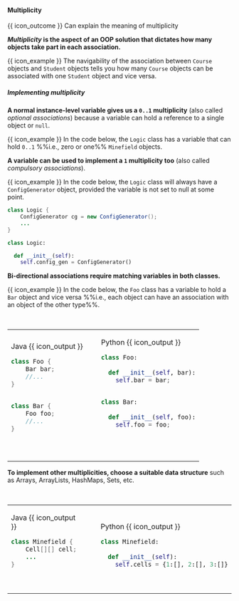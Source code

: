 <div id="title">

#### Multiplicity

</div>

<span id="prereqs"></span>

<span id="outcomes">{{ icon_outcome }} Can explain the meaning of multiplicity</span>

<div id="body">

**_Multiplicity_ is the aspect of an OOP solution that dictates how many objects take part in each association.** 

<tip-box> 

{{ icon_example }} The navigability of the association between `Course` objects and `Student` objects tells you how many `Course` objects can be associated with one `Student` object and vice versa. 

</tip-box>

##### Implementing multiplicity

**A normal instance-level variable gives us a `0..1` multiplicity** (also called _optional associations_) because a variable can hold a reference to a single object or `null`.

<tip-box>

{{ icon_example }} In the code below, the `Logic` class has a variable that can hold `0..1` %%i.e., zero or one%% `Minefield` objects.

<include src="../../../uml/classDiagrams/associations/navigability/logic-minefield.md" />

</tip-box>


**A variable can be used to implement a `1` multiplicity too** (also called _compulsory associations_).

<tip-box>

{{ icon_example }} In the code below, the `Logic` class will always have a `ConfigGenerator` object, provided the variable is not set to null at some point.


<div class="alt-java">

```java
class Logic {
    ConfigGenerator cg = new ConfigGenerator();
    ...
}
```
</div>
<div class="alt-python">

```python
class Logic:

  def __init__(self):
    self.config_gen = ConfigGenerator()
```
</div>


</tip-box>

**Bi-directional associations require matching variables in both classes.**

<tip-box>

{{ icon_example }} In the code below, the `Foo` class has a variable to hold a `Bar` object and vice versa %%i.e., each object can have an association with an object of the other type%%.

<table> 
<tr>
  <td>

Java {{ icon_output }}
```java
class Foo {
    Bar bar;
    //...
}


class Bar {
    Foo foo;
    //...
}

```
  </td>
  <td valign="bottom">&nbsp;&nbsp;<br><br></td>
  <td valign="bottom">

Python {{ icon_output }}
```python
class Foo:
  
  def __init__(self, bar):
    self.bar = bar;


class Bar:
  
  def __init__(self, foo):
    self.foo = foo;
    
```
  </td>
</tr>
</table>


</tip-box>

**To implement other multiplicities, choose a suitable data structure** such as Arrays, ArrayLists, HashMaps, Sets, etc.

<tip-box>
<table> 
<tr>
  <td>

Java {{ icon_output }}
```java
class Minefield {
    Cell[][] cell;
    ...
}
```
  </td>
  <td valign="bottom">&nbsp;&nbsp;<br><br></td>
  <td valign="bottom">

Python {{ icon_output }}
```python
class Minefield:
  
  def __init__(self):
    self.cells = {1:[], 2:[], 3:[]}
```
  </td>
</tr>
</table>


</tip-box>

</div>

<div id="extras">
</div>